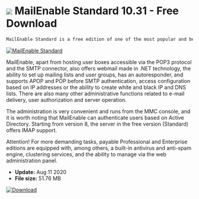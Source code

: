 # ![](https://cdn.softexe.net/static/icon/win.gif) MailEnable Standard 10.31 - Free Download

```sh
MailEnable Standard is a free edition of one of the most popular and best email servers for Windows systems.
```
[![MailEnable Standard](https://gallery.dpcdn.pl/imgc/Tools/2783/g_-_420x350_1.5_-_x20110428163139_00.jpg)](https://softexe.net/win/development-it/server/mailenable-standard:hgcd.html)

MailEnable, apart from hosting user boxes accessible via the POP3 protocol and the SMTP connector, also offers webmail made in .NET technology, the ability to set up mailing lists and user groups, has an autoresponder, and supports APOP and POP before SMTP authentication, access configuration based on IP addresses or the ability to create white and black IP and DNS lists. There are also many other administrative functions related to e-mail delivery, user authorization and server operation.
 
 The administration is very convenient and runs from the MMC console, and it is worth noting that MailEnable can authenticate users based on Active Directory. Starting from version 8, the server in the free version (Standard) offers IMAP support.
 
 Attention!
 For more demanding tasks, payable Professional and Enterprise editions are equipped with, among others, a built-in antivirus and anti-spam engine, clustering services, and the ability to manage via the web administration panel.


- **Update:** Aug 11 2020
- **File size:** 51.76 MB

[![Download](https://cdn.softexe.net/static/img/download.png)](https://softexe.net/win/development-it/server/mailenable-standard:hgcd.html)

